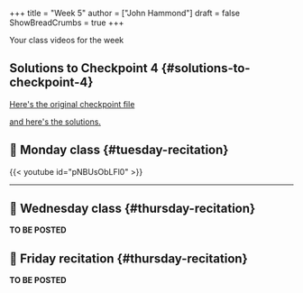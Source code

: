 +++
title = "Week 5"
author = ["John Hammond"]
draft = false
ShowBreadCrumbs = true
+++

Your class videos for the week
<!--more-->


## Solutions to Checkpoint 4 {#solutions-to-checkpoint-4}

[Here's the original checkpoint file](https://nextcloud.math.wichita.edu/index.php/s/sQcHCGP5oSi8jnc)

[and here's the solutions.](https://nextcloud.math.wichita.edu/index.php/s/m4z4rc7WQS5L3JC)


## 🎥 Monday class {#tuesday-recitation}

{{< youtube id="pNBUsObLFl0" >}}

---


## 🎥 Wednesday class {#thursday-recitation}

**TO BE POSTED**


## 🎥 Friday recitation {#thursday-recitation}

**TO BE POSTED**
